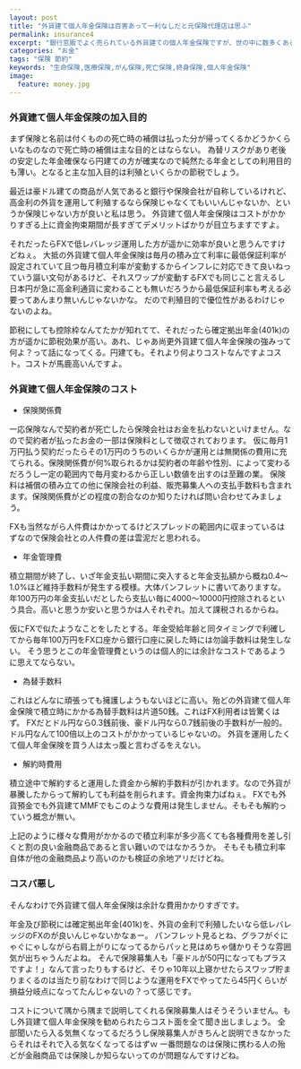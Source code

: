 ```yaml
---
layout: post
title: "外貨建て個人年金保険は百害あって一利なしだと元保険代理店は思ふ"
permalink: insurance4
excerpt: "銀行窓販でよく売られている外貨建ての個人年金保険ですが、世の中に数多くある外貨を扱う金融商品の中で取り立てて運用コストが高い個人年金保険を選ぶ理由は無いと個人的に考えています。保険で外貨を買うメリットは無いと言っていいでしょう"
categories: "お金"
tags: "保険 節約"
keywords: "生命保険,医療保険,がん保険,死亡保険,終身保険,個人年金保険"
image:
  feature: money.jpg
---
```


### 外貨建て個人年金保険の加入目的

まず保険と名前は付くものの死亡時の補償は払った分が帰ってくるかどうかくらいなものなので死亡時の補償は主な目的とはならない。
為替リスクがあり老後の安定した年金確保なら円建ての方が確実なので純然たる年金としての利用目的も薄い。となると主な加入目的は利殖といくらかの節税でしょう。

最近は豪ドル建ての商品が人気であると銀行や保険会社が自称しているけれど、高金利の外貨を運用して利殖するなら保険じゃなくてもいいんじゃないか、というか保険じゃない方が良いと私は思う。
外貨建て個人年金保険はコストがかかりすぎる上に資金拘束期間が長すぎてデメリットばかりが目立ちますですよ。

それだったらFXで低レバレッジ運用した方が遥かに効率が良いと思うんですけどねぇ。
大抵の外貨建て個人年金保険は毎月の積み立て利率に最低保証利率が設定されていて且つ毎月積立利率が変動するからインフレに対応できて良いねっていう謳い文句があるけど、それスワップが変動するFXでも同じこと言えるし日本円が急に高金利通貨に変わることも無いだろうから最低保証利率も考える必要ってあんまり無いんじゃないかな。
だので利殖目的で優位性があるわけじゃないのよね。

節税にしても控除枠なんてたかが知れてて、それだったら確定拠出年金(401k)の方が遥かに節税効果が高い。あれ、じゃあ尚更外貨建て個人年金保険の強みって何よ？って話になってくる。円建ても。それより何よりコストなんですよコスト。コストが馬鹿高いんですよ。

### 外貨建て個人年金保険のコスト

- 保険関係費

一応保険なんで契約者が死亡したら保険会社はお金を払わないといけません。なので契約者が払ったお金の一部は保険料として徴収されております。
仮に毎月1万円払う契約だったらその1万円のうちのいくらかが運用とは無関係の費用に充てられる。保険関係費が何%取られるかは契約者の年齢や性別、によって変わるだろうし一定の範囲内で毎月変わるから正しい数値を出すのは至難の業。
保険料は補償の積み立ての他に保険会社の利益、販売募集人への支払手数料も含まれます。保険関係費がどの程度の割合なのか知りたければ問い合わせてみましょう。

FXも当然ながら人件費はかかってるけどスプレッドの範囲内に収まっているはずなので保険会社との人件費の差は雲泥だと思われる。

- 年金管理費

積立期間が終了し、いざ年金支払い期間に突入すると年金支払額から概ね0.4～1.0%ほど維持手数料が発生する模様。大体パンフレットに書いてありますな。
年100万円の年金支払いだとしたら支払い毎に4000～10000円控除されるという具合。高いと思うか安いと思うかは人それぞれ。加えて課税されるからね。

仮にFXで似たようなことをしたとする。年金受給年齢と同タイミングで利確してから毎年100万円をFX口座から銀行口座に戻した時には勿論手数料は発生しない。
そう思うとこの年金管理費というのは個人的には余計なコストであるように思えてならない。

- 為替手数料

これはどんなに頑張っても擁護しようもないほどに高い。殆どの外貨建て個人年金保険で積立時にかかる為替手数料は片道50銭。これはFX利用者は皆驚くはず。
FXだとドル円なら0.3銭前後、豪ドル円なら0.7銭前後の手数料が一般的。ドル円なんて100倍以上のコストがかかっているじゃないの。
外貨を運用したくて個人年金保険を買う人は太っ腹と言わざるをえない。

- 解約時費用

積立途中で解約すると運用した資金から解約手数料が引かれます。なので外貨が暴騰したからって解約しても利益を削られます。資金拘束力ぱねぇ。
FXでも外貨預金でも外貨建てMMFでもこのような費用は発生しません。そもそも解約っていう概念が無い。

上記のように様々な費用がかかるので積立利率が多少高くても各種費用を差し引くと割の良い金融商品であると言い難いのではなかろうか。
そもそも積立利率自体が他の金融商品より高いのかも検証の余地アリだけどね。

### コスパ悪し

そんなわけで外貨建て個人年金保険は余計な費用かかりすぎです。

年金及び節税には確定拠出年金(401k)を、外貨の金利で利殖したいなら低レバレッジのFXのが良いんじゃないかなぁー。
パンフレット見るとね、グラフがぐにゃぐにゃしながら右肩上がりになってるからパッと見はめちゃ儲かりそうな雰囲気が出ちゃうんだよね。
そんで保険募集人も「豪ドルが50円になってもプラスですよ！」なんて言ったりもするけど、そりゃ10年以上寝かせたらスワップ貯まりまくるのは当たり前なわけで同じような運用をFXでやってたら45円くらいが損益分岐点になってたんじゃないの？って感じです。

コストについて隅から隅まで説明してくれる保険募集人はそうそういません。もし外貨建て個人年金保険を勧められたらコスト面を全て聞き出しましょう。
全部聞いたら入る気無くなってるだろうし保険募集人がきちんと説明できなかったらそれはそれで入る気なくなってるはずｗ
一番問題なのは保険に携わる人の殆どが金融商品では保険しか知らないってのが問題なんですけどね。
